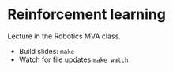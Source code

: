 # Reinforcement learning

Lecture in the Robotics MVA class.

- Build slides: ``make``
- Watch for file updates ``make watch``
